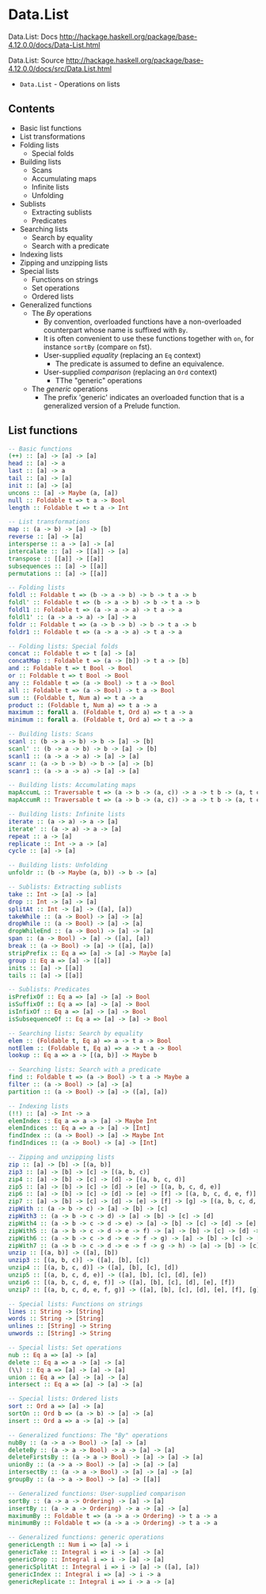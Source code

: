 # Data.List

Data.List: Docs
http://hackage.haskell.org/package/base-4.12.0.0/docs/Data-List.html

Data.List: Source
http://hackage.haskell.org/package/base-4.12.0.0/docs/src/Data.List.html

* `Data.List` - Operations on lists


## Contents

- Basic list functions
- List transformations
- Folding lists
  - Special folds
- Building lists
  - Scans
  - Accumulating maps
  - Infinite lists
  - Unfolding
- Sublists
  - Extracting sublists
  - Predicates
- Searching lists
  - Search by equality
  - Search with a predicate
- Indexing lists
- Zipping and unzipping lists
- Special lists
  - Functions on strings
  - Set operations
  - Ordered lists
- Generalized functions
  * The *By* operations
    - By convention, overloaded functions have a non-overloaded counterpart whose name is suffixed with `By`.
    - It is often convenient to use these functions together with `on`, for instance `sortBy` (compare `on` fst).
    - User-supplied *equality* (replacing an `Eq` context)
      - The predicate is assumed to define an equivalence.
    - User-supplied *comparison* (replacing an `Ord` context)
      - TThe "generic" operations
  * The *generic* operations
    - The prefix 'generic' indicates an overloaded function that is a generalized version of a Prelude function.



## List functions

<!-- #region List functions: sigs -->

```hs
-- Basic functions
(++) :: [a] -> [a] -> [a]
head :: [a] -> a
last :: [a] -> a
tail :: [a] -> [a]
init :: [a] -> [a]
uncons :: [a] -> Maybe (a, [a])
null :: Foldable t => t a -> Bool
length :: Foldable t => t a -> Int

-- List transformations
map :: (a -> b) -> [a] -> [b]
reverse :: [a] -> [a]
intersperse :: a -> [a] -> [a]
intercalate :: [a] -> [[a]] -> [a]
transpose :: [[a]] -> [[a]]
subsequences :: [a] -> [[a]]
permutations :: [a] -> [[a]]

-- Folding lists
foldl :: Foldable t => (b -> a -> b) -> b -> t a -> b
foldl' :: Foldable t => (b -> a -> b) -> b -> t a -> b
foldl1 :: Foldable t => (a -> a -> a) -> t a -> a
foldl1' :: (a -> a -> a) -> [a] -> a
foldr :: Foldable t => (a -> b -> b) -> b -> t a -> b
foldr1 :: Foldable t => (a -> a -> a) -> t a -> a

-- Folding lists: Special folds
concat :: Foldable t => t [a] -> [a]
concatMap :: Foldable t => (a -> [b]) -> t a -> [b]
and :: Foldable t => t Bool -> Bool
or :: Foldable t => t Bool -> Bool
any :: Foldable t => (a -> Bool) -> t a -> Bool
all :: Foldable t => (a -> Bool) -> t a -> Bool
sum :: (Foldable t, Num a) => t a -> a
product :: (Foldable t, Num a) => t a -> a
maximum :: forall a. (Foldable t, Ord a) => t a -> a
minimum :: forall a. (Foldable t, Ord a) => t a -> a

-- Building lists: Scans
scanl :: (b -> a -> b) -> b -> [a] -> [b]
scanl' :: (b -> a -> b) -> b -> [a] -> [b]
scanl1 :: (a -> a -> a) -> [a] -> [a]
scanr :: (a -> b -> b) -> b -> [a] -> [b]
scanr1 :: (a -> a -> a) -> [a] -> [a]

-- Building lists: Accumulating maps
mapAccumL :: Traversable t => (a -> b -> (a, c)) -> a -> t b -> (a, t c)
mapAccumR :: Traversable t => (a -> b -> (a, c)) -> a -> t b -> (a, t c)

-- Building lists: Infinite lists
iterate :: (a -> a) -> a -> [a]
iterate' :: (a -> a) -> a -> [a]
repeat :: a -> [a]
replicate :: Int -> a -> [a]
cycle :: [a] -> [a]

-- Building lists: Unfolding
unfoldr :: (b -> Maybe (a, b)) -> b -> [a]

-- Sublists: Extracting sublists
take :: Int -> [a] -> [a]
drop :: Int -> [a] -> [a]
splitAt :: Int -> [a] -> ([a], [a])
takeWhile :: (a -> Bool) -> [a] -> [a]
dropWhile :: (a -> Bool) -> [a] -> [a]
dropWhileEnd :: (a -> Bool) -> [a] -> [a]
span :: (a -> Bool) -> [a] -> ([a], [a])
break :: (a -> Bool) -> [a] -> ([a], [a])
stripPrefix :: Eq a => [a] -> [a] -> Maybe [a]
group :: Eq a => [a] -> [[a]]
inits :: [a] -> [[a]]
tails :: [a] -> [[a]]

-- Sublists: Predicates
isPrefixOf :: Eq a => [a] -> [a] -> Bool
isSuffixOf :: Eq a => [a] -> [a] -> Bool
isInfixOf :: Eq a => [a] -> [a] -> Bool
isSubsequenceOf :: Eq a => [a] -> [a] -> Bool

-- Searching lists: Search by equality
elem :: (Foldable t, Eq a) => a -> t a -> Bool
notElem :: (Foldable t, Eq a) => a -> t a -> Bool
lookup :: Eq a => a -> [(a, b)] -> Maybe b

-- Searching lists: Search with a predicate
find :: Foldable t => (a -> Bool) -> t a -> Maybe a
filter :: (a -> Bool) -> [a] -> [a]
partition :: (a -> Bool) -> [a] -> ([a], [a])

-- Indexing lists
(!!) :: [a] -> Int -> a
elemIndex :: Eq a => a -> [a] -> Maybe Int
elemIndices :: Eq a => a -> [a] -> [Int]
findIndex :: (a -> Bool) -> [a] -> Maybe Int
findIndices :: (a -> Bool) -> [a] -> [Int]

-- Zipping and unzipping lists
zip :: [a] -> [b] -> [(a, b)]
zip3 :: [a] -> [b] -> [c] -> [(a, b, c)]
zip4 :: [a] -> [b] -> [c] -> [d] -> [(a, b, c, d)]
zip5 :: [a] -> [b] -> [c] -> [d] -> [e] -> [(a, b, c, d, e)]
zip6 :: [a] -> [b] -> [c] -> [d] -> [e] -> [f] -> [(a, b, c, d, e, f)]
zip7 :: [a] -> [b] -> [c] -> [d] -> [e] -> [f] -> [g] -> [(a, b, c, d, e, f, g)]
zipWith :: (a -> b -> c) -> [a] -> [b] -> [c]
zipWith3 :: (a -> b -> c -> d) -> [a] -> [b] -> [c] -> [d]
zipWith4 :: (a -> b -> c -> d -> e) -> [a] -> [b] -> [c] -> [d] -> [e]
zipWith5 :: (a -> b -> c -> d -> e -> f) -> [a] -> [b] -> [c] -> [d] -> [e] -> [f]
zipWith6 :: (a -> b -> c -> d -> e -> f -> g) -> [a] -> [b] -> [c] -> [d] -> [e] -> [f] -> [g]
zipWith7 :: (a -> b -> c -> d -> e -> f -> g -> h) -> [a] -> [b] -> [c] -> [d] -> [e] -> [f] -> [g] -> [h]
unzip :: [(a, b)] -> ([a], [b])
unzip3 :: [(a, b, c)] -> ([a], [b], [c])
unzip4 :: [(a, b, c, d)] -> ([a], [b], [c], [d])
unzip5 :: [(a, b, c, d, e)] -> ([a], [b], [c], [d], [e])
unzip6 :: [(a, b, c, d, e, f)] -> ([a], [b], [c], [d], [e], [f])
unzip7 :: [(a, b, c, d, e, f, g)] -> ([a], [b], [c], [d], [e], [f], [g])

-- Special lists: Functions on strings
lines :: String -> [String]
words :: String -> [String]
unlines :: [String] -> String
unwords :: [String] -> String

-- Special lists: Set operations
nub :: Eq a => [a] -> [a]
delete :: Eq a => a -> [a] -> [a]
(\\) :: Eq a => [a] -> [a] -> [a]
union :: Eq a => [a] -> [a] -> [a]
intersect :: Eq a => [a] -> [a] -> [a]

-- Special lists: Ordered lists
sort :: Ord a => [a] -> [a]
sortOn :: Ord b => (a -> b) -> [a] -> [a]
insert :: Ord a => a -> [a] -> [a]

-- Generalized functions: The "By" operations
nubBy :: (a -> a -> Bool) -> [a] -> [a]
deleteBy :: (a -> a -> Bool) -> a -> [a] -> [a]
deleteFirstsBy :: (a -> a -> Bool) -> [a] -> [a] -> [a]
unionBy :: (a -> a -> Bool) -> [a] -> [a] -> [a]
intersectBy :: (a -> a -> Bool) -> [a] -> [a] -> [a]
groupBy :: (a -> a -> Bool) -> [a] -> [[a]]

-- Generalized functions: User-supplied comparison
sortBy :: (a -> a -> Ordering) -> [a] -> [a]
insertBy :: (a -> a -> Ordering) -> a -> [a] -> [a]
maximumBy :: Foldable t => (a -> a -> Ordering) -> t a -> a
minimumBy :: Foldable t => (a -> a -> Ordering) -> t a -> a

-- Generalized functions: generic operations
genericLength :: Num i => [a] -> i
genericTake :: Integral i => i -> [a] -> [a]
genericDrop :: Integral i => i -> [a] -> [a]
genericSplitAt :: Integral i => i -> [a] -> ([a], [a])
genericIndex :: Integral i => [a] -> i -> a
genericReplicate :: Integral i => i -> a -> [a]
```

<!-- #endregion -->
